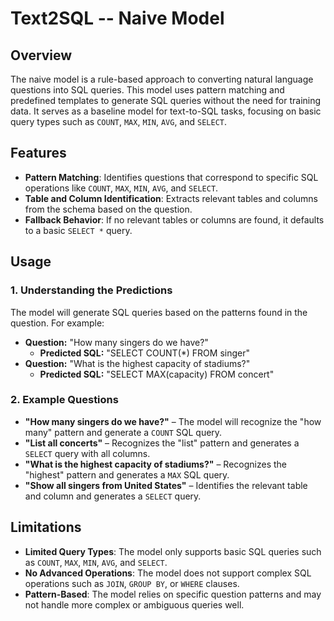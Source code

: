 # Text2SQL -- Naive Model

## Overview
The naive model is a rule-based approach to converting natural language questions into SQL queries. This model uses pattern matching and predefined templates to generate SQL queries without the need for training data. It serves as a baseline model for text-to-SQL tasks, focusing on basic query types such as `COUNT`, `MAX`, `MIN`, `AVG`, and `SELECT`.

## Features
- **Pattern Matching**: Identifies questions that correspond to specific SQL operations like `COUNT`, `MAX`, `MIN`, `AVG`, and `SELECT`.
- **Table and Column Identification**: Extracts relevant tables and columns from the schema based on the question.
- **Fallback Behavior**: If no relevant tables or columns are found, it defaults to a basic `SELECT *` query.

## Usage

### 1. Understanding the Predictions
The model will generate SQL queries based on the patterns found in the question. For example:
- **Question:** "How many singers do we have?"
  - **Predicted SQL:** "SELECT COUNT(*) FROM singer"
- **Question:** "What is the highest capacity of stadiums?"
  - **Predicted SQL:** "SELECT MAX(capacity) FROM concert"

### 2. Example Questions
- **"How many singers do we have?"** – The model will recognize the "how many" pattern and generate a `COUNT` SQL query.
- **"List all concerts"** – Recognizes the "list" pattern and generates a `SELECT` query with all columns.
- **"What is the highest capacity of stadiums?"** – Recognizes the "highest" pattern and generates a `MAX` SQL query.
- **"Show all singers from United States"** – Identifies the relevant table and column and generates a `SELECT` query.

## Limitations
- **Limited Query Types**: The model only supports basic SQL queries such as `COUNT`, `MAX`, `MIN`, `AVG`, and `SELECT`.
- **No Advanced Operations**: The model does not support complex SQL operations such as `JOIN`, `GROUP BY`, or `WHERE` clauses.
- **Pattern-Based**: The model relies on specific question patterns and may not handle more complex or ambiguous queries well.



